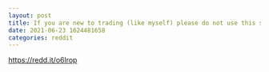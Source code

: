 ```yaml
--- 
layout: post 
title: If you are new to trading (like myself) please do not use this subreddit to learn from 
date: 2021-06-23 1624481658 
categories: reddit 
--- 
```

https://redd.it/o6lrop